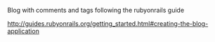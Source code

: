 
Blog with comments and tags following the rubyonrails guide 

http://guides.rubyonrails.org/getting_started.html#creating-the-blog-application

